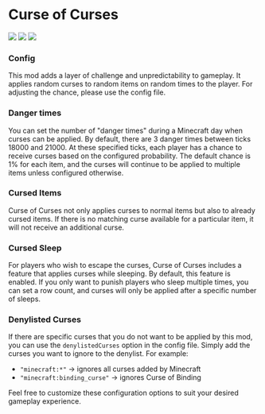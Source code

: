 # Curse of Curses
[![](https://badges.moddingx.org/modrinth/downloads/curse-of-curses?style=flat)](https://www.curseforge.com/minecraft/mc-mods/curse-of-curses)
[![](https://badges.moddingx.org/curseforge/downloads/382881?style=flat)](https://www.curseforge.com/minecraft/mc-mods/curse-of-curses)
[![](https://img.shields.io/github/issues-raw/ChaoticTrials/CurseOfCurses?style=flat-square)](https://github.com/ChaoticTrials/CurseOfCurses)


### Config
This mod adds a layer of challenge and unpredictability to gameplay. It applies random curses to random 
items on random times to the player. For adjusting the chance, please use the config file. 


### Danger times
You can set the number of "danger times" during a Minecraft day when curses can be applied. By default, there are 3 
danger times between ticks 18000 and 21000. At these specified ticks, each player has a chance to receive curses based 
on the configured probability. The default chance is 1% for each item, and the curses will continue to be applied to 
multiple items unless configured otherwise.


### Cursed Items
Curse of Curses not only applies curses to normal items but also to already cursed items. If there is no matching curse 
available for a particular item, it will not receive an additional curse.


### Cursed Sleep
For players who wish to escape the curses, Curse of Curses includes a feature that applies curses while sleeping. By 
default, this feature is enabled. If you only want to punish players who sleep multiple times, you can set a row count, 
and curses will only be applied after a specific number of sleeps.


### Denylisted Curses
If there are specific curses that you do not want to be applied by this mod, you can use the `denylistedCurses` option in 
the config file. Simply add the curses you want to ignore to the denylist. For example:

- `"minecraft:*"` -> ignores all curses added by Minecraft
- `"minecraft:binding_curse"` -> ignores Curse of Binding

Feel free to customize these configuration options to suit your desired gameplay experience.

